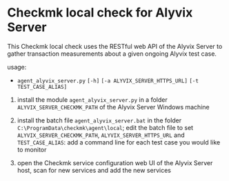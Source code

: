 # Checkmk local check for Alyvix Server

This Checkmk local check uses the RESTful web API of the Alyvix Server
to gather transaction measurements about a given ongoing Alyvix test
case.

usage:
* `agent_alyvix_server.py` `[-h]`
                           `[-a ALYVIX_SERVER_HTTPS_URL]`
                           `[-t TEST_CASE_ALIAS]`
  
1. install the module `agent_alyvix_server.py` in a folder
   `ALYVIX_SERVER_CHECKMK_PATH` of the Alyvix Server Windows machine
   
2. install the batch file `agent_alyvix_server.bat` in the folder
   `C:\ProgramData\checkmk\agent\local`; edit the batch file to set
   `ALYVIX_SERVER_CHECKMK_PATH`, `ALYVIX_SERVER_HTTPS_URL` and
   `TEST_CASE_ALIAS`: add a command line for each test case you would like to
   monitor
   
3. open the Checkmk service configuration web UI of the Alyvix Server
   host, scan for new services and add the new services
